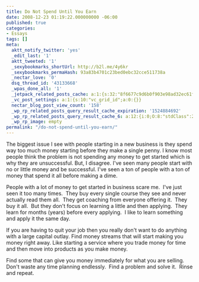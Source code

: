 ```yaml
---
title: Do Not Spend Until You Earn
date: 2008-12-23 01:19:22.000000000 -06:00
published: true
categories:
- Essays
tags: []
meta:
  aktt_notify_twitter: 'yes'
  _edit_last: '1'
  aktt_tweeted: '1'
  _sexybookmarks_shortUrl: http://b2l.me/4y6kr
  _sexybookmarks_permaHash: 93a83b4701c23bed0ebc32cce511738a
  _nectar_love: '0'
  dsq_thread_id: '43133668'
  _wpas_done_all: '1'
  _jetpack_related_posts_cache: a:1:{s:32:"8f6677c9d6b0f903e98ad32ec61f8deb";a:2:{s:7:"expires";i:1457629688;s:7:"payload";a:3:{i:0;a:1:{s:2:"id";i:1185;}i:1;a:1:{s:2:"id";i:1261;}i:2;a:1:{s:2:"id";i:39;}}}}
  _vc_post_settings: a:1:{s:10:"vc_grid_id";a:0:{}}
  nectar_blog_post_view_count: '158'
  _wp_rp_related_posts_query_result_cache_expiration: '1524884692'
  _wp_rp_related_posts_query_result_cache_6: a:12:{i:0;O:8:"stdClass":2:{s:7:"post_id";s:4:"1027";s:5:"score";s:17:"68.35848706534132";}i:1;O:8:"stdClass":2:{s:7:"post_id";s:4:"1192";s:5:"score";s:17:"58.94310421420184";}i:2;O:8:"stdClass":2:{s:7:"post_id";s:4:"1363";s:5:"score";s:17:"56.43121087335162";}i:3;O:8:"stdClass":2:{s:7:"post_id";s:3:"713";s:5:"score";s:18:"54.478472419792176";}i:4;O:8:"stdClass":2:{s:7:"post_id";s:3:"710";s:5:"score";s:17:"51.09059112683877";}i:5;O:8:"stdClass":2:{s:7:"post_id";s:4:"1229";s:5:"score";s:17:"47.50707218868476";}i:6;O:8:"stdClass":2:{s:7:"post_id";s:3:"872";s:5:"score";s:17:"47.50707218868476";}i:7;O:8:"stdClass":2:{s:7:"post_id";s:3:"664";s:5:"score";s:18:"47.233028593125404";}i:8;O:8:"stdClass":2:{s:7:"post_id";s:4:"4550";s:5:"score";s:18:"43.677384332493105";}i:9;O:8:"stdClass":2:{s:7:"post_id";s:4:"1513";s:5:"score";s:18:"42.901902002293866";}i:10;O:8:"stdClass":2:{s:7:"post_id";s:4:"1199";s:5:"score";s:17:"41.52954497991805";}i:11;O:8:"stdClass":2:{s:7:"post_id";s:3:"326";s:5:"score";s:17:"41.52954497991805";}}
  _wp_rp_image: empty
permalink: "/do-not-spend-until-you-earn/"
---
```

The biggest issue I see with people starting in a new business is they spend way too much money starting before they make a single penny.  I know most people think the problem is not spending any money to get started which is why they are unsuccessful.  But, I disagree.  I've seen many people start with no or little money and be successful.  I've seen a ton of people with a ton of money that spend it all before making a dime.

People with a lot of money to get started in business scare me.  I've just seen it too many times.  They buy every single course they see and never actually read them all.  They get coaching from everyone offering it.  They buy it all.  But they don't focus on learning a little and then applying.  They learn for months (years) before every applying.  I like to learn something and apply it the same day.

If you are having to quit your job then you really don't want to do anything with a large capital outlay.  Find money streams that will start making you money right away.  Like starting a service where you trade money for time and then move into products as you make money.

Find some that can give you money immediately for what you are selling.  Don't waste any time planning endlessly.  Find a problem and solve it.  Rinse and repeat.
